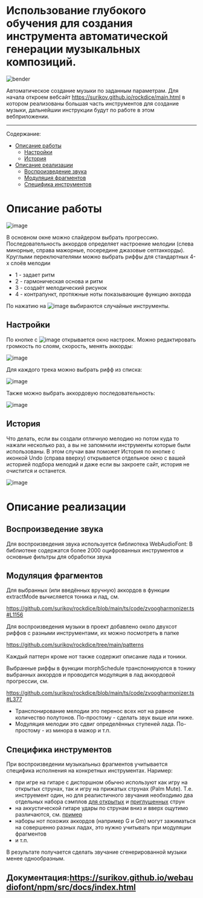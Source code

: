 
# Использование глубокого обучения для создания инструмента автоматической генерации музыкальных композиций.

![bender](https://github.com/Vokoon/Laba3_Akimov/assets/120046709/fd496baf-9c29-4a28-95c6-9878866a2b9e)


Автоматическое создание музыки по заданным параметрам.
Для начала откроем вебсайт https://surikov.github.io/rockdice/main.html в котором реализованы большая часть инструментов для создание музыки, дальнейшии инструкции будут по работе в этом вебприложении.

---

Содержание:

- [Описание работы](#Описание%20работы)
  - [Настройки](#Настройки)
  - [История](#История)
- [Описание реализации](#Описание%20реализации)
  - [Воспроизведение звука](#Воспроизведение%20звука)
  - [Модуляция фрагментов](#Модуляция%20фрагментов)
  - [Специфика инструментов](#Специфика%20инструментов)

# Описание работы

![image](https://github.com/Vokoon/Laba3_Akimov/assets/120046709/027520ce-06f2-45ea-abac-f19e590b04ac)


В основном окне можно слайдером выбрать прогрессию. Последовательность аккордов определяет настроение мелодии (слева минорные, справа мажорные, посередине джазовые септаккорды).
Круглыми переключателями можно выбрать риффы для стандартных 4-х слоёв мелодии
- 1 - задает ритм
- 2 - гармоническая основа и ритм
- 3 - создаёт мелодический рисунок
- 4 - контрапункт, протяжные ноты показывающие функцию аккорда

По нажатию на ![image](https://github.com/Vokoon/Laba3_Akimov/assets/120046709/189fea1d-a676-4fba-968f-7ac30f9df5d6) выбираются случайные инструменты.


## Настройки

По кнопке с ![image](https://github.com/Vokoon/Laba3_Akimov/assets/120046709/d80785f3-e405-45f5-acbb-53e389101437) открывается окно настроек.
Можно редактировать громкость по слоям, скорость, менять аккорды:

![image](https://github.com/Vokoon/Laba3_Akimov/assets/120046709/013b2923-a28c-47bb-9841-b20b4f9e602c)


Для каждого трека можно выбрать рифф из списка:

![image](https://github.com/Vokoon/Laba3_Akimov/assets/120046709/2618be75-69d0-4be6-8713-8c4e0dd06f3d)


Также можно выбрать аккордовую последовательность:

![image](https://github.com/Vokoon/Laba3_Akimov/assets/120046709/287b9a8f-bafb-421b-9ddc-c76d0263e037)


## История
Что делать, если вы создали отличную мелодию но потом куда то нажали несколько раз, а вы не запомнили инструменты которые были использованы. В этом случаи вам поможет История по кнопке с иконкой Undo (справа вверху) открывается отдельное окно с вашей историей подбора мелодий и даже если вы закроете сайт, история не очистится и останется.

![image](https://github.com/Vokoon/Laba3_Akimov/assets/120046709/b12f4a32-3873-4c4e-a485-359162e76861)


# Описание реализации

## Воспроизведение звука

Для воспроизведения звука используется библиотека WebAudioFont: В библиотеке содержатся более 2000 оцифрованных инструментов и основные фильтры для обработки звука

## Модуляция фрагментов

Для выбранных (или введённых вручную) аккордов в функции extractMode вычисляется тоника и лад, см.

https://github.com/surikov/rockdice/blob/main/ts/code/zvoogharmonizer.ts#L1156

Для воспроизведения музыки в проект добавлено около двухсот риффов с разными инструментами, их можно посмотреть в папке

https://github.com/surikov/rockdice/tree/main/patterns

Каждый паттерн кроме нот также содержит описание лада и тоники.

Выбранные риффы в функции  morphSchedule транспонируются в тонику выбранных аккордов и проводится модуляция в лад аккордовой прогрессии, см.

https://github.com/surikov/rockdice/blob/main/ts/code/zvoogharmonizer.ts#L377

- Транспонирование мелодии это перенос всех нот на равное количество полутонов. По-простому - сделать звук выше или ниже.
- Модуляция мелодии это сдвиг определённых ступеней лада. По-простому - из минора в мажор и т.п.

## Специфика инструментов

При воспроизведении музыкальныз фрагментов учитывается специфика исполнения на конкретных инструментах. Наример:

- при игре на гитаре с дисторшном обычно используют как игру на открытых струнах, так и игру на прижатых струнах (Palm Mute). Т.е. инструемент один, но для реалистичного звучания необходимо два отдельных набора сэмплов [для открытых](https://surikov.github.io/webaudiofontdata/sound/0300_LesPaul_sf2.html) и [приглушенных](https://surikov.github.io/webaudiofontdata/sound/0290_LesPaul_sf2.html) струн
- на аккустической гитаре удары по струнам вниз и вверх ощутимо различаются, см. [пример](https://surikov.github.io/webaudiofont/examples/strum.html)
- наборы нот похожих аккордов (например G и Gm) могут зажиматься на совершенно разных ладах, это нужно учитывать при модуляции фрагментов
- и т.п.

В результате получается сделать звучание сгенерированной музыки менее однообразным.

## Документация:https://surikov.github.io/webaudiofont/npm/src/docs/index.html
